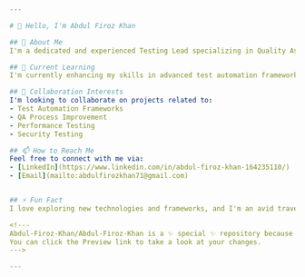 ```yaml
---

# 👋 Hello, I'm Abdul Firoz Khan

## 👀 About Me
I'm a dedicated and experienced Testing Lead specializing in Quality Assurance and Test Automation. With a strong background in both manual and automated testing, I have a passion for ensuring software quality and delivering seamless user experiences. I have worked on various projects, including complex web applications and enterprise systems.

## 🌱 Current Learning
I'm currently enhancing my skills in advanced test automation frameworks, continuous integration/continuous delivery (CI/CD) pipelines, and exploring new testing methodologies to stay updated with industry trends.

## 💞️ Collaboration Interests
I'm looking to collaborate on projects related to:
- Test Automation Frameworks
- QA Process Improvement
- Performance Testing
- Security Testing

## 📫 How to Reach Me
Feel free to connect with me via:
- [LinkedIn](https://www.linkedin.com/in/abdul-firoz-khan-164235110/)
- [Email](mailto:abdulfirozkhan71@gmail.com)


## ⚡ Fun Fact
I love exploring new technologies and frameworks, and I'm an avid traveler who enjoys discovering new cultures and cuisines.

<!---
Abdul-Firoz-Khan/Abdul-Firoz-Khan is a ✨ special ✨ repository because its `README.md` (this file) appears on your GitHub profile.
You can click the Preview link to take a look at your changes.
--->

---
```

